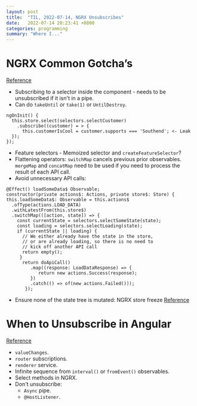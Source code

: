 ```yaml
---
layout: post
title:  "TIL, 2022-07-14, NGRX Unsubscribes"
date:   2022-07-14 20:23:41 +0800
categories: programming
summary: "Where I..."
---
```


# NGRX Common Gotcha’s
[Reference](https://medium.com/@stodge/ngrx-common-gotchas-8f59f541e47c)

- Subscribing to a selector inside the component - needs to be unsubscribed if it isn't in a pipe.
- Can do `takeUntil` or `take(1)` or `UntilDestroy`.

```
ngOnInit() {
  this.store.select(selectors.selectCustomer)
    .subscribe((customer) = > {
      this.customerIsCool = customer.supports === 'Southend'; <- Leak
  });
});
```

- Feature selectors - Memoized selector and `createFeatureSelector`?
- Flattening operators: `switchMap` cancels previous prior observables. `mergeMap` and `concatMap` need to be used if you need to process the result of each API call.
- Avoid unnecessary API calls:

```
@Effect() loadSomeData$ Observable;
constructor(private actions$: Actions, private store$: Store) {
this.loadSomeData$: Observable = this.actions$
  .ofType(actions.LOAD_DATA)
  .withLatestFrom(this.store$)
  .switchMap(([action, state]) => {
    const currentState = selectors.selectSomeState(state);
    const loading = selectors.selectLoading(state);
    if (currentState || loading) {
      // We either already have the state in the store,
      // or are already loading, so there is no need to
      // kick off another API call
      return empty();
     }
      return doApiCall()
         .map((response: LoadDataResponse) => {
            return new actions.Success(response);
         })
         .catch(() => of(new actions.Failed()));
       });
```

- Ensure none of the state tree is mutated: NGRX store freeze [Reference](https://github.com/brandonroberts/ngrx-store-freeze)

# When to Unsubscribe in Angular
[Reference](https://netbasal.com/when-to-unsubscribe-in-angular-d61c6b21bad3)

- `valueChanges`.
- `router` subscriptions.
- `renderer` service.
- Infinite sequence from `interval()` or `fromEvent()` observables.
- Select methods in NGRX.
- Don't unsubscribe:
  - `Async` pipe.
  - `@HostListener`.
